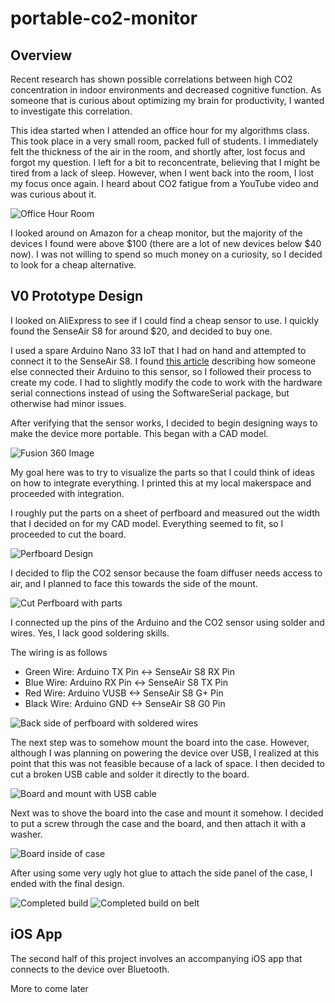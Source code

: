 # portable-co2-monitor

## Overview

Recent research has shown possible correlations between high CO2 concentration in indoor environments and decreased cognitive function. As someone that is curious about optimizing my brain for productivity, I wanted to investigate this correlation.

This idea started when I attended an office hour for my algorithms class. This took place in a very small room, packed full of students. I immediately felt the thickness of the air in the room, and shortly after, lost focus and forgot my question. I left for a bit to reconcentrate, believing that I might be tired from a lack of sleep. However, when I went back into the room, I lost my focus once again. I heard about CO2 fatigue from a YouTube video and was curious about it.

![Office Hour Room](todo-get-image)

I looked around on Amazon for a cheap monitor, but the majority of the devices I found were above $100 (there are a lot of new devices below $40 now). I was not willing to spend so much money on a curiosity, so I decided to look for a cheap alternative.

## V0 Prototype Design

I looked on AliExpress to see if I could find a cheap sensor to use. I quickly found the SenseAir S8 for around $20, and decided to buy one.

I used a spare Arduino Nano 33 IoT that I had on hand and attempted to connect it to the SenseAir S8. I found [this article](https://karlduino.org/CO2monitor/) describing how someone else connected their Arduino to this sensor, so I followed their process to create my code. I had to slightly modify the code to work with the hardware serial connections instead of using the SoftwareSerial package, but otherwise had minor issues.

After verifying that the sensor works, I decided to begin designing ways to make the device more portable. This began with a CAD model.

![Fusion 360 Image](docs/images/Fusion%20360%201.png)

My goal here was to try to visualize the parts so that I could think of ideas on how to integrate everything. I printed this at my local makerspace and proceeded with integration.

I roughly put the parts on a sheet of perfboard and measured out the width that I decided on for my CAD model. Everything seemed to fit, so I proceeded to cut the board.

![Perfboard Design](docs/images/Design%201.jpg)

I decided to flip the CO2 sensor because the foam diffuser needs access to air, and I planned to face this towards the side of the mount.

![Cut Perfboard with parts](docs/images/Design%203.jpg)

I connected up the pins of the Arduino and the CO2 sensor using solder and wires. Yes, I lack good soldering skills.

The wiring is as follows

- Green Wire: Arduino TX Pin <-> SenseAir S8 RX Pin
- Blue Wire: Arduino RX Pin <-> SenseAir S8 TX Pin
- Red Wire: Arduino VUSB <-> SenseAir S8 G+ Pin
- Black Wire: Arduino GND <-> SenseAir S8 G0 Pin

![Back side of perfboard with soldered wires](docs/images/Design%202.jpg)

The next step was to somehow mount the board into the case. However, although I was planning on powering the device over USB, I realized at this point that this was not feasible because of a lack of space. I then decided to cut a broken USB cable and solder it directly to the board.

![Board and mount with USB cable](docs/images/Assembling%201.jpg)

Next was to shove the board into the case and mount it somehow. I decided to put a screw through the case and the board, and then attach it with a washer.

![Board inside of case](docs/images/Assembling%203.jpg)

After using some very ugly hot glue to attach the side panel of the case, I ended with the final design.

![Completed build](docs/images/Final%202.jpg)
![Completed build on belt](docs/images/Final%201.jpg)

## iOS App

The second half of this project involves an accompanying iOS app that connects to the device over Bluetooth.

More to come later